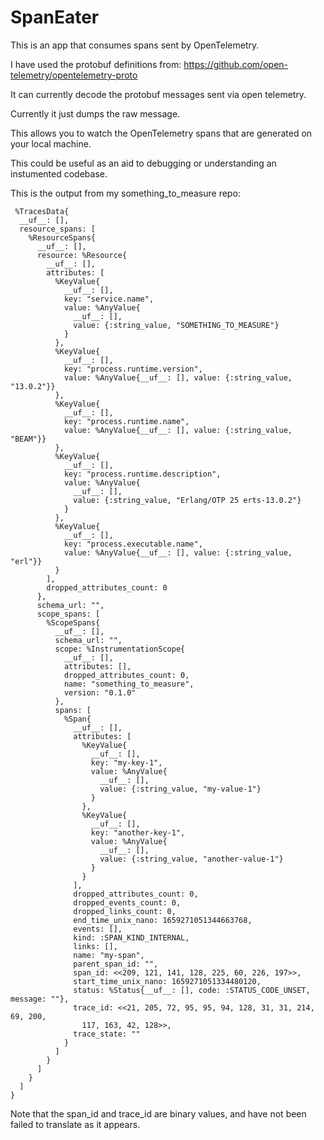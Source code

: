 # SpanEater

This is an app that consumes spans sent by OpenTelemetry.

I have used the protobuf definitions from: https://github.com/open-telemetry/opentelemetry-proto

It can currently decode the protobuf messages sent via open telemetry.

Currently it just dumps the raw message.

This allows you to watch the OpenTelemetry spans that are generated on your local machine.

This could be useful as an aid to debugging or understanding an instumented codebase.

This is the output from my something_to_measure repo:

```
 %TracesData{
  __uf__: [],
  resource_spans: [
    %ResourceSpans{
      __uf__: [],
      resource: %Resource{
        __uf__: [],
        attributes: [
          %KeyValue{
            __uf__: [],
            key: "service.name",
            value: %AnyValue{
              __uf__: [],
              value: {:string_value, "SOMETHING_TO_MEASURE"}
            }
          },
          %KeyValue{
            __uf__: [],
            key: "process.runtime.version",
            value: %AnyValue{__uf__: [], value: {:string_value, "13.0.2"}}
          },
          %KeyValue{
            __uf__: [],
            key: "process.runtime.name",
            value: %AnyValue{__uf__: [], value: {:string_value, "BEAM"}}
          },
          %KeyValue{
            __uf__: [],
            key: "process.runtime.description",
            value: %AnyValue{
              __uf__: [],
              value: {:string_value, "Erlang/OTP 25 erts-13.0.2"}
            }
          },
          %KeyValue{
            __uf__: [],
            key: "process.executable.name",
            value: %AnyValue{__uf__: [], value: {:string_value, "erl"}}
          }
        ],
        dropped_attributes_count: 0
      },
      schema_url: "",
      scope_spans: [
        %ScopeSpans{
          __uf__: [],
          schema_url: "",
          scope: %InstrumentationScope{
            __uf__: [],
            attributes: [],
            dropped_attributes_count: 0,
            name: "something_to_measure",
            version: "0.1.0"
          },
          spans: [
            %Span{
              __uf__: [],
              attributes: [
                %KeyValue{
                  __uf__: [],
                  key: "my-key-1",
                  value: %AnyValue{
                    __uf__: [],
                    value: {:string_value, "my-value-1"}
                  }
                },
                %KeyValue{
                  __uf__: [],
                  key: "another-key-1",
                  value: %AnyValue{
                    __uf__: [],
                    value: {:string_value, "another-value-1"}
                  }
                }
              ],
              dropped_attributes_count: 0,
              dropped_events_count: 0,
              dropped_links_count: 0,
              end_time_unix_nano: 1659271051344663768,
              events: [],
              kind: :SPAN_KIND_INTERNAL,
              links: [],
              name: "my-span",
              parent_span_id: "",
              span_id: <<209, 121, 141, 128, 225, 60, 226, 197>>,
              start_time_unix_nano: 1659271051334480120,
              status: %Status{__uf__: [], code: :STATUS_CODE_UNSET, message: ""},
              trace_id: <<21, 205, 72, 95, 95, 94, 128, 31, 31, 214, 69, 200,
                117, 163, 42, 128>>,
              trace_state: ""
            }
          ]
        }
      ]
    }
  ]
}

```

Note that the span_id and trace_id are binary values, and have not been failed to translate as it appears. 
